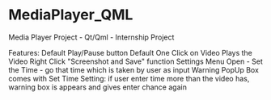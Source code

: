 # MediaPlayer_QML
Media Player Project - Qt/Qml - Internship Project

Features:
  Default Play/Pause button
  Default One Click on Video Plays the Video
  Right Click "Screenshot and Save" function
  Settings Menu Open - Set the Time - go that time which is taken by user as input
    Warning PopUp Box comes with Set Time Setting:
      if user enter time more than the video has, warning box is appears and gives enter chance again
